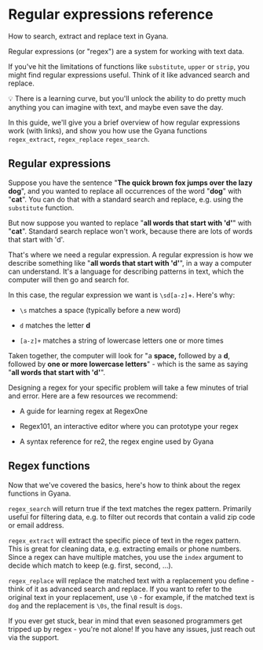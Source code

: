 # Regular expressions reference

How to search, extract and replace text in Gyana.

Regular expressions (or "regex") are a system for working with text data.

If you've hit the limitations of functions like `substitute`, `upper` or `strip`, you might find regular expressions useful. Think of it like advanced search and replace.

💡 There is a learning curve, but you'll unlock the ability to do pretty much anything you can imagine with text, and maybe even save the day.

In this guide, we'll give you a brief overview of how regular expressions work (with links), and show you how use the Gyana functions `regex_extract`, `regex_replace` `regex_search`.

## Regular expressions

Suppose you have the sentence "**The quick brown fox jumps over the lazy dog**", and you wanted to replace all occurrences of the word "**dog**" with "**cat**". You can do that with a standard search and replace, e.g. using the `substitute` function.

But now suppose you wanted to replace "**all words that start with 'd'**" with "**cat**". Standard search replace won't work, because there are lots of words that start with 'd'.

That's where we need a regular expression. A regular expression is how we describe something like "**all words that start with 'd'**", in a way a computer can understand. It's a language for describing patterns in text, which the computer will then go and search for.

In this case, the regular expression we want is `\sd[a-z]`+. Here's why:

*   `\s` matches a space (typically before a new word)
    
*   `d` matches the letter **d**
    
*   `[a-z]+` matches a string of lowercase letters one or more times
    

Taken together, the computer will look for "a **space,** followed by a **d**, followed by **one or more lowercase letters**" - which is the same as saying "**all words that start with 'd'**".

Designing a regex for your specific problem will take a few minutes of trial and error. Here are a few resources we recommend:

*   A guide for learning regex at RegexOne
    
*   Regex101, an interactive editor where you can prototype your regex
    
*   A syntax reference for re2, the regex engine used by Gyana
    

## Regex functions

Now that we've covered the basics, here's how to think about the regex functions in Gyana.

`regex_search` will return true if the text matches the regex pattern. Primarily useful for filtering data, e.g. to filter out records that contain a valid zip code or email address.

`regex_extract` will extract the specific piece of text in the regex pattern. This is great for cleaning data, e.g. extracting emails or phone numbers. Since a regex can have multiple matches, you use the `index` argument to decide which match to keep (e.g. first, second, ...).

`regex_replace` will replace the matched text with a replacement you define - think of it as advanced search and replace. If you want to refer to the original text in your replacement, use `\0` - for example, if the matched text is `dog` and the replacement is `\0s`, the final result is `dogs`.

If you ever get stuck, bear in mind that even seasoned programmers get tripped up by regex - you're not alone! If you have any issues, just reach out via the support.